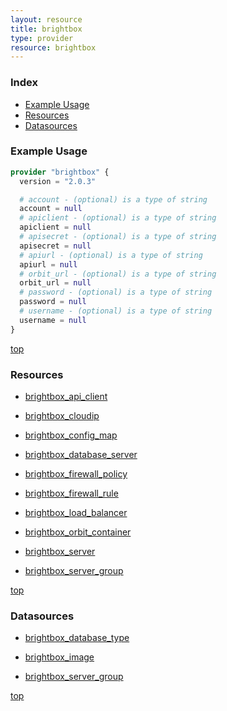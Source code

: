 ```yaml
---
layout: resource
title: brightbox
type: provider
resource: brightbox
---
```


### Index

- [Example Usage](#example-usage)
- [Resources](#resources)
- [Datasources](#datasources)

### Example Usage

```terraform
provider "brightbox" {
  version = "2.0.3"

  # account - (optional) is a type of string
  account = null
  # apiclient - (optional) is a type of string
  apiclient = null
  # apisecret - (optional) is a type of string
  apisecret = null
  # apiurl - (optional) is a type of string
  apiurl = null
  # orbit_url - (optional) is a type of string
  orbit_url = null
  # password - (optional) is a type of string
  password = null
  # username - (optional) is a type of string
  username = null
}
```

[top](#index)

### Resources


- [brightbox_api_client](./r/brightbox_api_client.md)

- [brightbox_cloudip](./r/brightbox_cloudip.md)

- [brightbox_config_map](./r/brightbox_config_map.md)

- [brightbox_database_server](./r/brightbox_database_server.md)

- [brightbox_firewall_policy](./r/brightbox_firewall_policy.md)

- [brightbox_firewall_rule](./r/brightbox_firewall_rule.md)

- [brightbox_load_balancer](./r/brightbox_load_balancer.md)

- [brightbox_orbit_container](./r/brightbox_orbit_container.md)

- [brightbox_server](./r/brightbox_server.md)

- [brightbox_server_group](./r/brightbox_server_group.md)


[top](#index)

### Datasources


- [brightbox_database_type](./d/brightbox_database_type.md)

- [brightbox_image](./d/brightbox_image.md)

- [brightbox_server_group](./d/brightbox_server_group.md)


[top](#index)